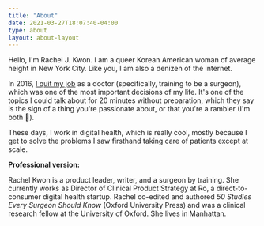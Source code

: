 ```yaml
---
title: "About"
date: 2021-03-27T18:07:40-04:00
type: about
layout: about-layout
---
```


<div class="headline">Hello, I'm Rachel J. Kwon. I am a queer Korean American woman of average height in New York City. Like you, I am also a denizen of the internet.</div>

In 2016, <a href="https://www.theguardian.com/commentisfree/2016/jun/15/i-quit-medicine-heres-what-future-doctors-should-know">I quit my job</a> as a doctor (specifically, training to be a surgeon), which was one of the most important decisions of my life. It's one of the topics I could talk about for 20 minutes without preparation, which they say is the sign of a thing you're passionate about, or that you're a rambler (I'm both 💅). 

These days, I work in digital health, which is really cool, mostly because I get to solve the problems I saw firsthand taking care of patients except at scale. 

<!-- I have removed 122 gallbladders. "Why is that relevant?" you ask. First of all, I don't like your tone. Second of all, good question. It's not. Except sometimes when I get annoyed by someone on the street, I think to myself, "Well, at least I've probably taken out more gallbladders than they have." It is also listed as a fun fact on my <a href="https://www.imdb.com/name/nm9087310/">IMDb page</a>. -->
<!-- 
{{< figure src="multikwon.jpg" caption="Kwontuplets (and Calla) at home in Tribeca" alt="A Photoshopped image of 5 Kwons and one Calla, all wearing various matching sweatsuits, on a grey sectional couch" class="multikwon" >}} -->

**Professional version:**

Rachel Kwon is a product leader, writer, and a surgeon by training. She currently works as Director of Clinical Product Strategy at Ro, a direct-to-consumer digital health startup. Rachel co-edited and authored _50 Studies Every Surgeon Should Know_ (Oxford University Press) and was a clinical research fellow at the University of Oxford. She lives in Manhattan.